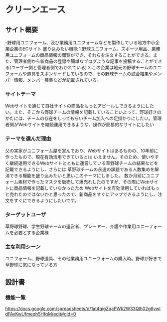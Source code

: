 # クリーンエース

## サイト概要
-野球用ユニフォーム、及び業務用ユニフォームなどを製作している地方中小企業企業のECサイト
盛り込みたい機能
1.野球ユニフォーム、スポーツ用品、業務用ユニフォームの商品情報の閲覧ができ、それらを注文することができる。また、管理者側から新商品の登録や簡単なブログような記事を投稿することができる(ユーザー側と管理者側でわかれている)
2.この企業は地元の野球チームのユニフォームや道具をスポンサードしているので、その野球チームの試合結果やメンバー情報、メンバー募集などが記載されている。

### サイトテーマ
Webサイトを通じて自社サイトの商品をもっとアピールしできるようにしたい。また、そこから野球チームの情報を記載していることいよって、野球好きのかたには、チームの存在をしってもらいチーム加入への足掛かりにしたい。管理者側がWebサイトを継続運用できるような、操作が簡易的なサイトにしたい

### テーマを選んだ理由
父の実家がユニフォーム屋を営んでおり、Webサイトはあるものの、10年前に作ったもので、現在有効活用できているとは
いえません。そのため、使いやすく継続運用できるWebサイトとともに運営している草野球チームの結果などを記載できるようにし、さらには
草野球チームの永遠の課題である人数集めを解消できる機能を盛り込みたいと思いこのテーマにしました。
数か月前にユニフォーム素材で作ったマスクを販売して爆売れしたのですが、その際にWebサイトに商品情報を記載していなかったため
Webサイトを有効活用していればもっと売れたのではないかと思ったので、新商品をすぐにアップできるようにし、注文をすぐにできるようにしたいです。


### ターゲットユーザ
草野球野球、学生野球チームの運営者、プレーヤー、介護や作業用ユニーフォームを必要とする企業様

### 主な利用シーン
ユニフォーム、野球道具、その他業務用ユニーフォームの購入時。野球が好きで草野球に気になっている方

## 設計書

### 機能一覧
https://docs.google.com/spreadsheets/d/1at4qigZqaPWk2W33Qlh02g6vwIdFAvKwUfmeqh5HfqM/edit#gid=0
